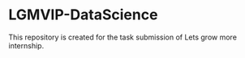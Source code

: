 # LGMVIP-DataScience
This repository is created for the task submission of Lets grow more internship.
